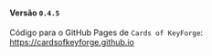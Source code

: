 #### Versão `0.4.5`

Código para o GitHub Pages de `Cards of KeyForge`: https://cardsofkeyforge.github.io
